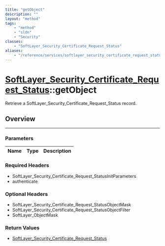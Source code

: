 ```yaml
---
title: "getObject"
description: ""
layout: "method"
tags:
    - "method"
    - "sldn"
    - "Security"
classes:
    - "SoftLayer_Security_Certificate_Request_Status"
aliases:
    - "/reference/services/softlayer_security_certificate_request_status/getObject"
---
```

# [SoftLayer_Security_Certificate_Request_Status](/reference/services/SoftLayer_Security_Certificate_Request_Status)::getObject

Retrieve a SoftLayer_Security_Certificate_Request_Status record.


## Overview 


-----

### Parameters 
|Name | Type | Description |
| --- | --- | --- |


### Required Headers
* SoftLayer_Security_Certificate_Request_StatusInitParameters
* authenticate


### Optional Headers
* SoftLayer_Security_Certificate_Request_StatusObjectMask
* SoftLayer_Security_Certificate_Request_StatusObjectFilter
* SoftLayer_ObjectMask

### Return Values
* <a href='/reference/datatypes/SoftLayer_Security_Certificate_Request_Status'>SoftLayer_Security_Certificate_Request_Status </a>





